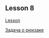Lesson 8
----------------
[Lesson](https://youtu.be/Iw9bRC5XaFw)

[Задача о рюкзаке](https://habr.com/ru/articles/561120/)